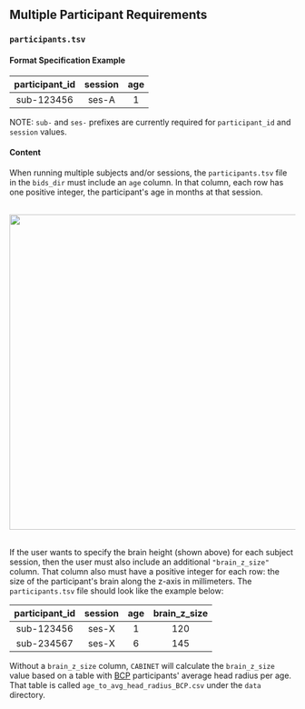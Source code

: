 ## Multiple Participant Requirements

### `participants.tsv`

#### Format Specification Example

| participant_id | session | age |
|:-:|:-:|:-:|
| sub-123456 | ses-A | 1 |

NOTE: `sub-` and `ses-` prefixes are currently required for `participant_id` and `session` values.

#### Content

When running multiple subjects and/or sessions, the `participants.tsv` file in the `bids_dir` must include an `age` column. In that column, each row has one positive integer, the participant's age in months at that session.

<br />
<img src="https://user-images.githubusercontent.com/102316699/184005162-0b1ebb76-3e5a-4bd3-b258-a686272e2ecc.png" width=555em style="margin-left: auto; margin-right: auto; display: block" />
<br />

If the user wants to specify the brain height (shown above) for each subject session, then the user must also include an additional `"brain_z_size"` column. That column also must have a positive integer for each row: the size of the participant's brain along the z-axis in millimeters. The `participants.tsv` file should look like the example below:

| participant_id | session | age | brain_z_size |
|:-:|:-:|:-:|:-:|
| sub-123456 | ses-X | 1 | 120 |
| sub-234567 | ses-X | 6 | 145 |

Without a `brain_z_size` column, `CABINET` will calculate the `brain_z_size` value based on a table with [BCP](https://babyconnectomeproject.org/) participants' average head radius per age. That table is called `age_to_avg_head_radius_BCP.csv` under the `data` directory.
